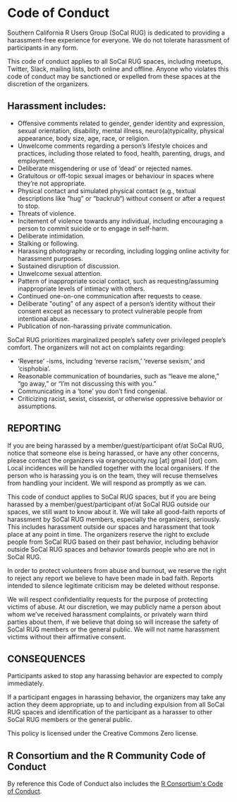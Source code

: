 # Code of Conduct

Southern California R Users Group (SoCal RUG) is dedicated to providing a harassment-free experience for everyone. We do not tolerate harassment of participants in any form.

This code of conduct applies to all SoCal RUG spaces, including meetups, Twitter, Slack, mailing lists, both online and offline. Anyone who violates this code of conduct may be sanctioned or expelled from these spaces at the discretion of the organizers.

## Harassment includes:

* Offensive comments related to gender, gender identity and expression, sexual orientation, disability, mental illness, neuro(a)typicality, physical appearance, body size, age, race, or religion.
* Unwelcome comments regarding a person’s lifestyle choices and practices, including those related to food, health, parenting, drugs, and employment.
* Deliberate misgendering or use of ‘dead’ or rejected names.
* Gratuitous or off-topic sexual images or behaviour in spaces where they’re not appropriate.
* Physical contact and simulated physical contact (e.g., textual descriptions like “hug” or “backrub“) without consent or after a request to stop.
* Threats of violence.
* Incitement of violence towards any individual, including encouraging a person to commit suicide or to engage in self-harm.
* Deliberate intimidation.
* Stalking or following.
* Harassing photography or recording, including logging online activity for harassment purposes.
* Sustained disruption of discussion.
* Unwelcome sexual attention.
* Pattern of inappropriate social contact, such as requesting/assuming inappropriate levels of intimacy with others.
* Continued one-on-one communication after requests to cease.
* Deliberate "outing" of any aspect of a person’s identity without their consent except as necessary to protect vulnerable people from intentional abuse.
* Publication of non-harassing private communication.

SoCal RUG prioritizes marginalized people’s safety over privileged people’s comfort. The organizers will not act on complaints regarding:

* ‘Reverse’ -isms, including ‘reverse racism,’ ‘reverse sexism,’ and ‘cisphobia’.
* Reasonable communication of boundaries, such as “leave me alone,” “go away,” or “I’m not discussing this with you.”
* Communicating in a ‘tone’ you don’t find congenial.
* Criticizing racist, sexist, cissexist, or otherwise oppressive behavior or assumptions.

## REPORTING

If you are being harassed by a member/guest/participant of/at SoCal RUG, notice that someone else is being harassed, or have any other concerns, please contact the organizers via orangecounty.rug [at] gmail [dot] com. Local incidences will be handled together with the local organisers. If the person who is harassing you is on the team, they will recuse themselves from handling your incident. We will respond as promptly as we can.

This code of conduct applies to SoCal RUG spaces, but if you are being harassed by a member/guest/participant of/at SoCal RUG outside our spaces, we still want to know about it. We will take all good-faith reports of harassment by SoCal RUG members, especially the organizers, seriously. This includes harassment outside our spaces and harassment that took place at any point in time. The organizers reserve the right to exclude people from SoCal RUG based on their past behavior, including behavior outside SoCal RUG spaces and behavior towards people who are not in SoCal RUG.

In order to protect volunteers from abuse and burnout, we reserve the right to reject any report we believe to have been made in bad faith. Reports intended to silence legitimate criticism may be deleted without response.

We will respect confidentiality requests for the purpose of protecting victims of abuse. At our discretion, we may publicly name a person about whom we’ve received harassment complaints, or privately warn third parties about them, if we believe that doing so will increase the safety of SoCal RUG members or the general public. We will not name harassment victims without their affirmative consent.

## CONSEQUENCES

Participants asked to stop any harassing behavior are expected to comply immediately.

If a participant engages in harassing behavior, the organizers may take any action they deem appropriate, up to and including expulsion from all SoCal RUG spaces and identification of the participant as a harasser to other SoCal RUG members or the general public.

This policy is licensed under the Creative Commons Zero license.

## R Consortium and the R Community Code of Conduct

By reference this Code of Conduct also includes the [R Consortium's Code of Conduct](https://wiki.r-consortium.org/view/R_Consortium_and_the_R_Community_Code_of_Conduct).

